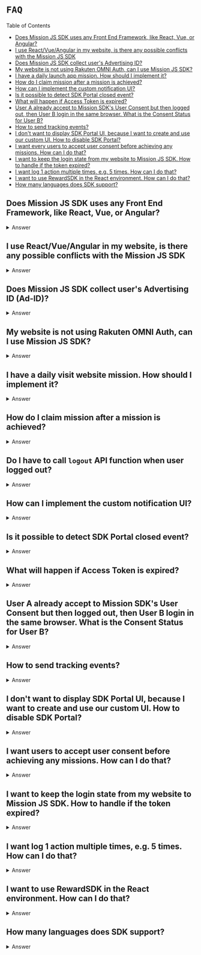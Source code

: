 # `FAQ`

Table of Contents

- [Does Mission JS SDK uses any Front End Framework, like React, Vue, or Angular?](#does-mission-js-sdk-uses-any-front-end-framework-like-react-vue-or-angular)
- [I use React/Vue/Angular in my website, is there any possible conflicts with the Mission JS SDK](#i-use-reactvueangular-in-my-website-is-there-any-possible-conflicts-with-the-mission-js-sdk)
- [Does Mission JS SDK collect user's Advertising ID?](#does-mission-js-sdk-collect-users-advertising-id-ad-id)
- [My website is not using Rakuten OMNI Auth, can I use Mission JS SDK?](#my-website-is-not-using-rakuten-omni-auth-can-i-use-mission-js-sdk)
- [I have a daily launch app mission. How should I implement it?](#i-have-a-daily-launch-app-mission-how-should-i-implement-it)
- [How do I claim mission after a mission is achieved?](#how-do-i-claim-mission-after-a-mission-is-achieved)
- [How can I implement the custom notification UI?](#how-can-i-implement-the-custom-notification-ui)
- [Is it possible to detect SDK Portal closed event?](#is-it-possible-to-detect-sdk-portal-closed-event)
- [What will happen if Access Token is expired?](#what-will-happen-if-access-token-is-expired)
- [User A already accept to Mission SDK's User Consent but then logged out, then User B login in the same browser. What is the Consent Status for User B?](#user-a-already-accept-to-mission-sdks-user-consent-but-then-logged-out-then-user-b-login-in-the-same-browser-what-is-the-consent-status-for-user-b)
- [How to send tracking events?](#how-to-send-tracking-events)
- [I don't want to display SDK Portal UI, because I want to create and use our custom UI. How to disable SDK Portal?](#i-dont-want-to-display-sdk-portal-ui-because-i-want-to-create-and-use-our-custom-ui-how-to-disable-sdk-portal)
- [I want every users to accept user consent before achieving any missions. How can I do that?](#i-want-every-users-to-accept-user-consent-before-achieving-any-missions-how-can-i-do-that)
- [I want to keep the login state from my website to Mission JS SDK. How to handle if the token expired?](#i-want-to-keep-the-login-state-from-my-website-to-mission-js-sdk-how-to-handle-if-the-token-expired)
- [I want log 1 action multiple times, e.g. 5 times. How can I do that?](#i-want-log-1-action-multiple-times-eg-5-times-how-can-i-do-that)
- [I want to use RewardSDK in the React environment. How can I do that?](#i-want-to-use-rewardsdk-in-the-react-environment-how-can-i-do-that)
- [How many languages does SDK support?](#how-many-languages-does-sdk-support)

## Does Mission JS SDK uses any Front End Framework, like React, Vue, or Angular?

<details>
<summary>Answer</summary>
Mission JS SDK is written in Vanilla Javascript without any Front End Frameworks. We have some reasons not to use any frameworks, such as:

- Keep JS SDK file small
- Avoid any conflicts with publisher's websites
- Have better browsers support
  </details>

## I use React/Vue/Angular in my website, is there any possible conflicts with the Mission JS SDK

<details>
<summary>Answer</summary>
As we mentioned before, Mission JS SDK is written in Vanilla Javascript, so there should be no issues of conflicts with your website's tech stack.

Please let us know if you find any conflicts with Mission JS SDK.

</details>

## Does Mission JS SDK collect user's Advertising ID (Ad-ID)?

<details>
<summary>Answer</summary>
No, because browsers don't have access to collect user's Advertising ID (Ad-ID). But, if there's any use case from publishers to pass the Ad-ID, you can pass the user's Ad-ID during the Mission JS SDK initialization.

```javascript
rewardSDK.init({
	appKey: "QWERTYUIOPASDFGHJKLZXCVBNM123456789",
	language: "ja",
	adId: "ABCD1234567H",
});
```

</details>

## My website is not using Rakuten OMNI Auth, can I use Mission JS SDK?

<details>
<summary>Answer</summary>
If you haven't used Rakuten OMNI Auth, then it's not possible to share the login state between your website and JS SDK. But, you can still use our Mission JS SDK by using one of this login feature: <a href="#sdk-handles-the-login"> SDK handles the login</a>

</details>

## I have a daily visit website mission. How should I implement it?

<details>
<summary>Answer</summary>
To achieve the mission's action everytime user visit the website or visit any pages, you should wait for the SDK to finish all the initialization and data API fetch to verify the user and SDK.

That's why you can't log action directly after init the JS SDK like this:

```javascript
rewardSDK.init({
	appKey: "QWERTYUIOPASDFGHJKLZXCVBNM123456789",
	language: "ja",
});

rewardSDK.logAction({ actionCode: "ABCD123456" }); // this function will return error, because Mission JS SDK isn't finished initialized.
```

In order to log the action or call any callbacks after JS SDK finishes the initialization, you can pass the `successCallback` function during the initialization.

```javascript
const rewardSDK = window.RewardMissionSDK || {};

rewardSDK.init({
	appKey: "QWERTYUIOPASDFGHJKLZXCVBNM123456789",
	language: "ja",
	successCallback: () => {
		console.log("Callback after JS SDK Init");
		rewardSDK.logAction({ actionCode: "ABCD123456" }); // log this action after SDK initialization finished.
	},
});
```

Or, you can use async/await and put the codes sequentially.

```javascript
(async () => {
	try {
		await rewardSDK.init({
			appKey: "QWERTYUIOPASDFGHJKLZXCVBNM123456789",
			language: "ja",
		});
	} catch (err) {
		// to catch init/authentication error
	}

	rewardSDK.logAction({ actionCode: "ABCD123456" }); // log this action after SDK initialization finished.
})();
```

</details>

## How do I claim mission after a mission is achieved?

<details>
<summary>Answer</summary>
Claim API is available in the <a href="./README.md#unclaimeditem">UnclaimedItem</a> object as `claimPointMission` function. To claim the point, there are 2 ways:

<br />

1. Call the `claimPointMission` API after user achieved a mission. But, this function is only available if the user already completed all the actions.

For example, we have Mission A that requires users to visit the page 3 times. After the user completed 3 times visit, you can call the `claimPointMission` API.
But, if the user hasn't completed all the actions, then they can't claim the point yet.

```javascript
// async/await supported
const missionResponse = await rewardSDK.logAction({ actionCode: "ABCD12345" });
missionResponse.claimPointMission();

// Promise-based
reward.logAction({ actionCode: "ABCD12345" }).then((missionResponse) => {
	missionResponse.claimPointMission();
});
```

2. Call the Unclaimed items API to get all the unclaimed points, and then call `claimPointMission` API for the point you want to claim.

```javascript
// async/await supported
const unclaimedItems = await rewardSDK.getUnclaimedItems();
const targetMission = unclaimedItems.find(
	(unclaimedItem) => unclaimedItem.actionCode === "ABCDE123456"
);
if (targetMission) targetMission.claimPointMission();

// Promise-based
reward.getUnclaimedItems().then((unclaimedItems) => {
	const targetMission = unclaimedItems.find(
		(unclaimedItem) => unclaimedItem.actionCode === "ABCDE123456"
	);
	if (targetMission) targetMission.claimPointMission();
});
```

</details>

## Do I have to call `logout` API function when user logged out?

<details>
<summary>Answer</summary>
Yes, you need to call the logout API when the user is logged out in your website, to make sure all the tokens are cleared in the browser and in our database, by calling our `logout` function.

```javascript
rewardSDK.logout();
```

</details>

## How can I implement the custom notification UI?

<details>
<summary>Answer</summary>
For example, we have Mission A and we want to display custom Notification UI after the user achieved the mission.

```javascript
const displayCustomNotifUI = () => console.log("Display UI");

try {
	const response = await rewardSDK.logAction({ actionCode: "ABCD123456" });

	const isAchieveMissionSuccess = response.success && response.achieved; // check if achieve mission success & achieved
	const isCustomNotification = response.mission.notificationtype === "CUSTOM"; // check if the notification for the mission is CUSTOM
	const isUIEnabled = rewardSDK.getUIEnabled(); // check if the user enables UI Notification feature

	if (isAchieveMissionSuccess && isCustomNotification && isUIEnabled) {
		// Display Custom Notification UI here.
		displayCustomNotifUI();
	}
} catch (e) {
	// do some error handling
}
```

</details>

## Is it possible to detect SDK Portal closed event?

<details>
<summary>Answer</summary>
Yes, it is possible to pass the detect SDK Portal closed event by providing the `closeCallback` when calling the `displaySDKPortal` or when displaying our Button to open SDK Portal.

```javascript
const closeCallback = () => console.log("SDK Portal Closed");

// call displaySDKPortal function
rewardSDK.displaySDKPortal({ closeCallback });

// display SDK Portal from SDK Button
const sdkPortalButtonElementId = "sdk-portal-button";
rewardSDK.displayPortalButton(sdkPortalButtonElementId, { closeCallback });

// display Reward Icon to open SDK Portal
const sdkPortalRewardIconElementId = "sdk-portal-reward-icon";
rewardSDK.displayRewardIcon(
	sdkPortalRewardIconElementId,
	{ position: "topRight" },
	{ closeCallback }
);
```

</details>

## What will happen if Access Token is expired?

<details>
<summary>Answer</summary>
Mission JS SDK will automatically requests a new valid Access Token using the existing Refresh Token. So, please make sure that you always provide a valid refresh token to make this feature works.

</details>

## User A already accept to Mission SDK's User Consent but then logged out, then User B login in the same browser. What is the Consent Status for User B?

<details>
<summary>Answer</summary>
User Consent feature is tied with the user's account, not the browser side. So, User B has a different consent status with User A.

</details>

## How to send tracking events?

<details>
<summary>Answer</summary>
Currently, Mission JS SDK doesn't provide built-in tracking, but we're working on building our own events tracking. If you want to send events tracking when using our SDK APIs, here are some ways to send them.

Let'say you want to send tracking events using Rakuten Analytics (RAT) to send analytics data when users achieving a mission.

1. Before calling our `logAction` API

```javascript
function logAction() {
	// sending log action event
	window.RAT.addCustomEvent({
		accountId: 123,
		serviceId: 123,
		pData: {
			key: "value",
		},
	});
	rewardSDK.logAction({ actionCode: "ABCDEFGH123" });
}
```

2. Using `successCallback` object to pass your tracking functions after users succesfully achieved the mission.

```javascript
function logAction() {
	rewardSDK.logAction(
		{ actionCode: "ABCDEFGH123" },
		{
			successCallback: () => {
				// send success log action event
				window.RAT.addCustomEvent({
					accountId: 123,
					serviceId: 123,
					pData: {
						key: "value",
					},
				});
			},
		}
	);
}
```

3. Using `try & catch` approach to send tracking events if user failed to achieve the mission or there's an issue during the mission achievement.

```javascript
function logAction() {
	try {
		rewardSDK.logAction({ actionCode: "ABCDEFGH123" });
	} catch (error) {
		// send failed log action event
		window.RAT.addCustomEvent({
			accountId: 123,
			serviceId: 123,
			pData: {
				key: "value",
				error,
			},
		});
	}
}
```

</details>

## I don't want to display SDK Portal UI, because I want to create and use our custom UI. How to disable SDK Portal?

<details>
<summary>Answer</summary>
You can disable our SDK Portal UI by passing `sdkPortalEnabled` key during the Mission JS SDK's initialization.

```javascript
rewardSDK.init({
	appKey: "QWERTYUIOPASDFGHJKLZXCVBNM123456789",
	language: "ja",
	adId: "ABCD1234567H",
	sdkPortalEnabled: false,
});
```

By passing `sdkPortalDisabled = true`, users won't be able to see SDK Portal, and won't see SDK Portal Button when claiming point.

</details>

## I want users to accept user consent before achieving any missions. How can I do that?

<details>
<summary>Answer</summary>
Sure, you can follow this:

```javascript
rewardSDK.logAction({
	actionCode: "12345ABCDE",
	forceDisplayConsentPopup: true,
});
```

You can pass the [`forceDisplayConsentPopup`](./API.md#missionactiondata) when calling our `logAction` API. So, if any users want to do the log action, they need to give their consent first.

</details>

## I want to keep the login state from my website to Mission JS SDK. How to handle if the token expired?

<details>
<summary>Answer</summary>

```javascript
rewardSDK.init({
	appKey: "12345ABCDE",
	accessToken: "12345ABCDEFGHJKLMNOPQ",
});
```

If you want to keep the login state from your website into Mission JS SDK, you have to pass the `accessToken` value during the SDK initialization. But, the access token has a short validity time, maybe only 60 minutes.

If the access token expired (for example, because the user doesn't close the tab after a few hours, and then get back to that tab), then you need to manually handle and provide the new valid access token to the Mission JS SDK.

There are 2 approaches on how to handle this.

1. By wrapping the function inside `try & catch` and manually pass the new access token.

```javascript
function sendLogAction() {
  try {
    // call log action
    const response = await rewardSDK.logAction({ ... })

  } catch(err) {

    // check if the error is because of invalid access token
    if (err.code === 'error_access_token_invalid') {
      // let's say you have a generateNewAccessToken function to get the new access token
      const newAccessToken = await generateNewAccessToken();

      // pass the new access token to SDK
      rewardSDK.setAccessToken(newAccessToken);

      // retry the sendLogAction
      sendLogAction();
    }
  }
}
```

2. By passing the `omniRefreshAccessTokenFunction` function during the SDK initialization, so Mission JS SDK will automatically handle the renew access token.

```javascript
async function omniRefreshAccessTokenFunction() {
	// let's say you have a generateNewAccessToken function to get the new access token
	const newAccessToken = await generateNewAccessToken();
	return newAccessToken;
}

rewardSDK.init({
	appKey: "12345ABCDE",
	accessToken: "12345ABCDEFGHJKLMNOPQ",
	omniRefreshAccessTokenFunction,
});
```

</details>

## I want log 1 action multiple times, e.g. 5 times. How can I do that?

<details>
<summary>Answer</summary>
Sure, you can follow this:

```javascript
try {
	const responses = await rewardSDK.logActionMultipleTimes(
		{
			actionCode: "12345ABCDE",
			forceDisplayConsentPopup: true,
		},
		5
	);

	// responses will be:
	// If all actions success: [{ status: 'fulfilled', value: MissionLogActionResponse }, { status: 'fulfilled', value: MissionLogActionResponse }]
	// If there's any error in one action: [{ status: 'fulfilled', value: MissionLogActionResponse }, { status: 'rejected', value: Error }]
} catch (err) {
	console.log(err);
}
```

You can call the [`logActionMultipleTimes`](./API.md#mission-functions), and pass it with your actionCode and how many counts you want to log. The responses will be a list of each log action, so please check your product's needs if you require all log actions to be successfull.

</details>

## I want to use RewardSDK in the React environment. How can I do that?

<details>
<summary>Answer</summary>
After installing the rakutenreward-js package, you can initialise it like this

```javascript
import RewardMissionSDK from "rakutenreward-js";

useEffect(() => {
	RewardMissionSDK.init({
		appKey: "12345ABCDE",
		language: "en",
		successCallback: () => {
			// Log action after initialization
			RewardMissionSDK.logAction({ actionCode: "ABC123" });
		},
	});
}, []);
```

</details>

## How many languages does SDK support?

<details>
<summary>Answer</summary>
Mission JS SDK supports these languages:

| Language              | Code            | Note                                               |
| --------------------- | --------------- | -------------------------------------------------- |
| Japanese              | `ja` or `ja-JP` | Default Language in Mission JS SDK                 |
| English               | `en`            |                                                    |
| Chinese (Simplified)  | `zh-CN`         | Chinese (Simplified) mainly used in Mainland China |
| Chinese (Traditional) | `zh-TW`         | Chinese (Traditional) mainly used in Taiwan        |
| Korean                | `ko-KR`         | Korean                                             |

You can pass the language preference during SDK initialization. And if you don't pass it, SDK will use the browser's language setting.

```javascript
RewardMissionSDK.init({
	appKey: "12345ABCDE",
	language: "ja", // or 'en', 'zh-TW'
});
```

</details>
